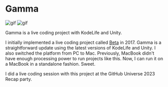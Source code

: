 Gamma
=====

![gif](https://github.com/keijiro/Gamma/assets/343936/afb6f4b3-0fdf-4229-b318-3399b61d83f4)
![gif](https://github.com/keijiro/Gamma/assets/343936/324894cc-cf51-45c7-b3cc-8727c2e9f285)

Gamma is a live coding project with KodeLife and Unity.

I initially implemented a live coding project called [Beta] in 2017.
Gamma is a straightforward update using the latest versions of KodeLife and Unity.
I also switched the platform from PC to Mac.
Previously, MacBook didn't have enough processing power to run projects like this.
Now, I can run it on a MacBook in a standalone fashion. Sweet.

[Beta]: https://github.com/keijiro/Beta

I did a live coding session with this project at the GitHub Universe 2023 Recap party.
